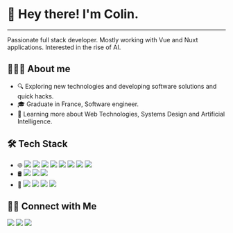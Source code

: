 # 👋 Hey there! I'm Colin.
***

Passionate full stack developer. Mostly working with Vue and Nuxt applications. Interested in the rise of AI.

## 👨🏻‍💻 About me
- 🔍 Exploring new technologies and developing software solutions and quick hacks.
- 🎓 Graduate in France, Software engineer.
- 🌱 Learning more about Web Technologies, Systems Design and Artificial Intelligence.

## 🛠️ Tech Stack
- 🌐 <img src="https://img.shields.io/badge/-Vue.js-4FC08D?logo=vue.js&logoColor=white&style=flat"> <img src="https://img.shields.io/badge/-Nuxt.js-00C58E?logo=nuxt.js&logoColor=white&style=flat"> <img src="https://img.shields.io/badge/-Node.js-339933?logo=node.js&logoColor=white&style=flat"> <img src="https://img.shields.io/badge/-Capacitor-3880FF?logo=ionic&logoColor=white&style=flat"> <img src="https://img.shields.io/badge/-TypeScript-007ACC?style=flat&logo=TypeScript&logoColor=white"> <img src="https://img.shields.io/badge/-JavaScript-F7DF1E?logo=javascript&logoColor=white&style=flat"> <img src="https://img.shields.io/badge/-HTML5-E34F26?logo=html5&logoColor=white&style=flat"> <img src="https://img.shields.io/badge/-CSS3-1572B6?logo=css3&logoColor=white&style=flat">
- 🛢 <img src="https://img.shields.io/badge/-MongoDB-47A248?logo=mongodb&logoColor=white&style=flat"> <img src="https://img.shields.io/badge/-MySQL-4479A1?logo=mysql&logoColor=white&style=flat"> <img src="https://img.shields.io/badge/-PostgreSQL-336791?logo=postgresql&logoColor=white&style=flat">
- 🔧 <img src="https://img.shields.io/badge/-OpenAI-FF6F00?logo=openai&logoColor=white&style=flat"> <img src="https://img.shields.io/badge/-WebStorm-000000?logo=webstorm&logoColor=white&style=flat"> <img src="https://img.shields.io/badge/-Git-F05032?logo=git&logoColor=white&style=flat"> <img src="https://img.shields.io/badge/-GitHub-181717?logo=github&logoColor=white&style=flat">

## 🤝🏻 Connect with Me
<a href="https://yourwebsite.com"><img src="https://img.shields.io/badge/-colinclisson.com-24292E?style=flat&logo=Google-Chrome&logoColor=white"></a>
<a href="https://www.linkedin.com/in/colin-clisson-6b675b142/"><img src="https://img.shields.io/badge/-LinkedIn-0077B5?style=flat&logo=Linkedin&logoColor=white"></a>
<a href="mailto:molpick98@gmail.com"><img src="https://img.shields.io/badge/-Email-D14836?style=flat&logo=Gmail&logoColor=white"></a>
